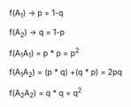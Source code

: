 f(A<sub>1</sub>) -> p = 1-q

f(A<sub>2</sub>) -> q = 1-p

f(A<sub>1</sub>A<sub>1</sub>) = p * p = p<sup>2</sup>

f(A<sub>1</sub>A<sub>2</sub>) = (p * q) +(q * p) = 2pq

f(A<sub>2</sub>A<sub>2</sub>) = q * q = q<sup>2</sup>
